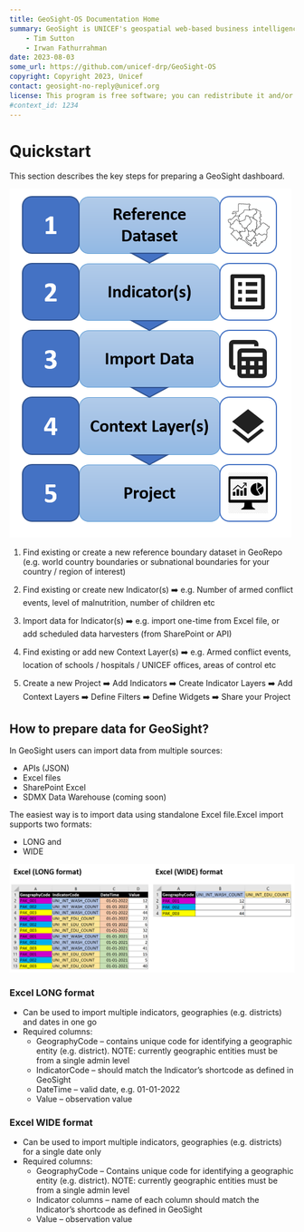 ```yaml
---
title: GeoSight-OS Documentation Home 
summary: GeoSight is UNICEF's geospatial web-based business intelligence platform.
    - Tim Sutton
    - Irwan Fathurrahman
date: 2023-08-03
some_url: https://github.com/unicef-drp/GeoSight-OS
copyright: Copyright 2023, Unicef
contact: geosight-no-reply@unicef.org
license: This program is free software; you can redistribute it and/or modify it under the terms of the GNU Affero General Public License as published by the Free Software Foundation; either version 3 of the License, or (at your option) any later version.
#context_id: 1234
---
```


# Quickstart
This section describes the key steps for preparing a GeoSight dashboard.

![Quick Steps](img/geosight-quick-start-main-steps.png)


1. Find existing or create a new reference boundary dataset in GeoRepo (e.g. world country boundaries or subnational boundaries for your country / region of interest)

2. Find existing or create new Indicator(s) ➡️ e.g. Number of armed conflict events, level of malnutrition, number of children etc

3. Import data for Indicator(s) ➡️ e.g. import one-time from Excel file, or add scheduled data harvesters (from SharePoint or API)

4. Find existing or add new Context Layer(s) ➡️ e.g. Armed conflict events, location of schools / hospitals / UNICEF offices, areas of control etc

5. Create a new Project ➡️ Add Indicators ➡️ Create Indicator Layers ➡️ Add Context Layers ➡️ Define Filters ➡️ Define Widgets ➡️ Share your Project



## How to prepare data for GeoSight?
In GeoSight users can import data from multiple sources:
- APIs (JSON)
- Excel files
- SharePoint Excel
- SDMX Data Warehouse (coming soon)

The easiest way is to import data using standalone Excel file.Excel import supports two formats: 
- LONG and 
- WIDE

![Excel Long and Wide formats](img/geosight-excel-long-and-wide-formats.png)

### Excel LONG format
- Can be used to import multiple indicators, geographies (e.g. districts) and dates in one go
- Required columns:
    - GeographyCode – contains unique code for identifying a geographic entity (e.g. district). NOTE: currently geographic entities must be from a single admin level
    - IndicatorCode – should match the Indicator’s shortcode as defined in GeoSight
    - DateTime – valid date, e.g. 01-01-2022
    - Value – observation value

### Excel WIDE format
- Can be used to import multiple indicators, geographies (e.g. districts) for a single date only
- Required columns:
    - GeographyCode – Contains unique code for identifying a geographic entity (e.g. district). NOTE: currently geographic entities must be from a single admin level
    - Indicator columns – name of each column should match the Indicator’s shortcode as defined in GeoSight
    - Value – observation value


